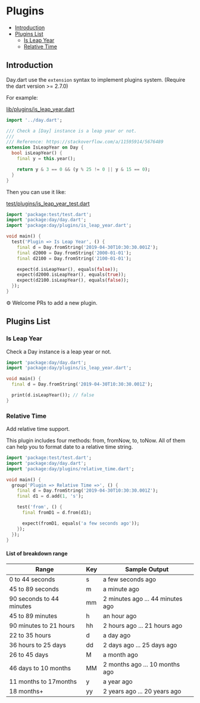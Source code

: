 # Plugins

- [Introduction](#introduction)
- [Plugins List](#plugins-list)
  - [Is Leap Year](#is-leap-year)
  - [Relative Time](#relative-time)

## Introduction

Day.dart use the `extension` syntax to implement plugins system. (Require the dart version >= 2.7.0)

For example:

[lib/plugins/is_leap_year.dart](lib/plugins/is_leap_year.dart)

```dart
import '../day.dart';

/// Check a [Day] instance is a leap year or not.
///
/// Reference: https://stackoverflow.com/a/11595914/5676489
extension IsLeapYear on Day {
  bool isLeapYear() {
    final y = this.year();

    return y & 3 == 0 && (y % 25 != 0 || y & 15 == 0);
  }
}
```

Then you can use it like:

[test/plugins/is_leap_year_test.dart](test/plugins/is_leap_year_test.dart)

```dart
import 'package:test/test.dart';
import 'package:day/day.dart';
import 'package:day/plugins/is_leap_year.dart';

void main() {
  test('Plugin => Is Leap Year', () {
    final d = Day.fromString('2019-04-30T10:30:30.001Z');
    final d2000 = Day.fromString('2000-01-01');
    final d2100 = Day.fromString('2100-01-01');

    expect(d.isLeapYear(), equals(false));
    expect(d2000.isLeapYear(), equals(true));
    expect(d2100.isLeapYear(), equals(false));
  });
}
```

⚙️ Welcome PRs to add a new plugin.️

## Plugins List

### Is Leap Year

Check a Day instance is a leap year or not.

```dart
import 'package:day/day.dart';
import 'package:day/plugins/is_leap_year.dart';

void main() {
  final d = Day.fromString('2019-04-30T10:30:30.001Z');

  print(d.isLeapYear()); // false
}
```

### Relative Time

Add relative time support.

This plugin includes four methods: from, fromNow, to, toNow. All of them can help you to format date to a relative time string.

```dart
import 'package:test/test.dart';
import 'package:day/day.dart';
import 'package:day/plugins/relative_time.dart';

void main() {
  group('Plugin => Relative Time =>', () {
    final d = Day.fromString('2019-04-30T10:30:30.001Z');
    final d1 = d.add(1, 's');

    test('from', () {
      final fromD1 = d.from(d1);

      expect(fromD1, equals('a few seconds ago'));
    });
  });
}
```

#### List of breakdown range

| Range                    | Key | Sample Output                    |
| ------------------------ | --- | -------------------------------- |
| 0 to 44 seconds          | s   | a few seconds ago                |
| 45 to 89 seconds         | m   | a minute ago                     |
| 90 seconds to 44 minutes | mm  | 2 minutes ago ... 44 minutes ago |
| 45 to 89 minutes         | h   | an hour ago                      |
| 90 minutes to 21 hours   | hh  | 2 hours ago ... 21 hours ago     |
| 22 to 35 hours           | d   | a day ago                        |
| 36 hours to 25 days      | dd  | 2 days ago ... 25 days ago       |
| 26 to 45 days            | M   | a month ago                      |
| 46 days to 10 months     | MM  | 2 months ago ... 10 months ago   |
| 11 months to 17months    | y   | a year ago                       |
| 18 months+               | yy  | 2 years ago ... 20 years ago     |
